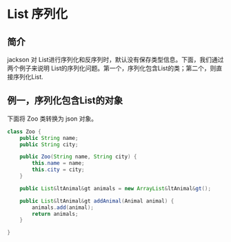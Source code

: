 # List 序列化

## 简介

jackson 对 List进行序列化和反序列时，默认没有保存类型信息。下面，我们通过两个例子来说明 List的序列化问题。第一个，序列化包含List的类；第二个，则直接序列化List.

## 例一，序列化包含List的对象

下面将 Zoo 类转换为 json 对象。

```java
class Zoo {
	public String name;
	public String city;

	public Zoo(String name, String city) {
		this.name = name;
		this.city = city;
	}

	public List&ltAnimal&gt animals = new ArrayList&ltAnimal&gt();

	public List&ltAnimal&gt addAnimal(Animal animal) {
		animals.add(animal);
		return animals;
	}

}
```
